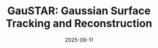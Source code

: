 ---
ref: gaustar
title: "GauSTAR: Gaussian Surface Tracking and Reconstruction"
authors: Chengwei Zheng, Lixin Xue, Juan Zarate, Jie Song
date: 2025-06-11
venue: "Computer Vision and Pattern Recognition (CVPR)"
image: https://files.ait.ethz.ch/projects/gaustar/gaustar_demo.mp4 
external_project_page: https://eth-ait.github.io/GauSTAR/ 
video: https://www.youtube.com/watch?v=NQALobcY6vk
talk: 
paper: https://arxiv.org/abs/2501.10283
poster: 
data: 
code:
conference_url: https://cvpr.thecvf.com/Conferences/2025
equal_contributions: 
award: 
bibtex: "@inproceedings{zheng2025gstar,
      title={GauSTAR: Gaussian Surface Tracking and Reconstruction}, 
      author={Chengwei Zheng and Lixin Xue and Juan Zarate and Jie Song},
      booktitle = {Computer Vision and Pattern Recognition (CVPR)},
      year={2025},
}" 

---